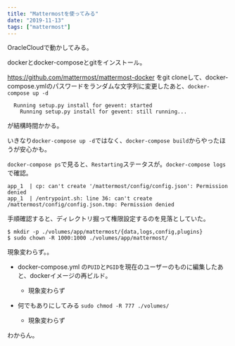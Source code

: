 ```yaml
---
title: "Mattermostを使ってみる"
date: "2019-11-13"
tags: ["mattermost"]
---
```


OracleCloudで動かしてみる。

dockerとdocker-composeとgitをインストール。

https://github.com/mattermost/mattermost-docker をgit cloneして、docker-compose.ymlのパスワードをランダムな文字列に変更したあと、`docker-compose up -d`

```
  Running setup.py install for gevent: started
    Running setup.py install for gevent: still running...
```
が結構時間かかる。

いきなり`docker-compose up -d`ではなく、`docker-compose build`からやったほうが安心かも。

`docker-compose ps`で見ると、`Restarting`ステータスが。`docker-compose logs`で確認。
```
app_1  | cp: can't create '/mattermost/config/config.json': Permission denied
app_1  | /entrypoint.sh: line 36: can't create /mattermost/config/config.json.tmp: Permission denied
```
手順確認すると、ディレクトリ掘って権限設定するのを見落としていた。
```
$ mkdir -p ./volumes/app/mattermost/{data,logs,config,plugins}
$ sudo chown -R 1000:1000 ./volumes/app/mattermost/
```
現象変わらず。。

* docker-compose.yml の`PUID`と`PGID`を現在のユーザーのものに編集したあと、dockerイメージの再ビルド。
  - 現象変わらず

* 何でもありにしてみる `sudo chmod -R 777 ./volumes/`
  - 現象変わらず

わからん。
